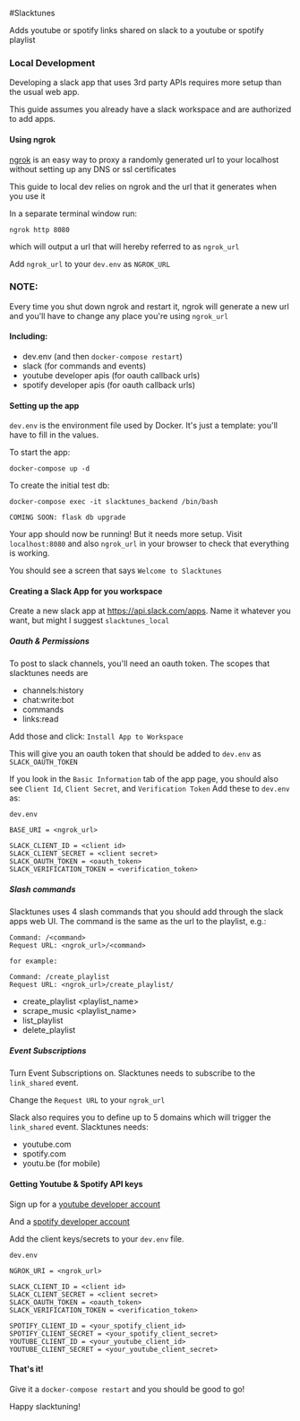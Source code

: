 #Slacktunes

Adds youtube or spotify links shared on slack to a youtube or spotify playlist

### Local Development
Developing a slack app that uses 3rd party APIs requires more setup than the usual web app.

This guide assumes you already have a slack workspace and are authorized to add apps.

#### Using ngrok
[ngrok](https://ngrok.com/) is an easy way to proxy a randomly generated url to your localhost without setting up any DNS or ssl certificates

This guide to local dev relies on ngrok and the url that it generates when you use it

In a separate terminal window run:
```
ngrok http 8080
```
which will output a url that will hereby referred to as `ngrok_url`

Add `ngrok_url` to your `dev.env` as `NGROK_URL` 

### NOTE:
Every time you shut down ngrok and restart it, ngrok will generate a new url and you'll have to change any place you're using `ngrok_url`
#### Including:
* dev.env (and then `docker-compose restart`)
* slack (for commands and events)
* youtube developer apis (for oauth callback urls)
* spotify developer apis (for oauth callback urls)


#### Setting up the app
`dev.env` is the environment file used by Docker. It's just a template: you'll have to fill in the values.

To start the app:
```
docker-compose up -d
```

To create the initial test db:
```
docker-compose exec -it slacktunes_backend /bin/bash

COMING SOON: flask db upgrade
```

Your app should now be running! But it needs more setup. Visit `localhost:8080` and also `ngrok_url` in your browser to check that everything is working.

You should see a screen that says `Welcome to Slacktunes`


#### Creating a Slack App for you workspace
Create a new slack app at https://api.slack.com/apps. Name it whatever you want, but might I suggest `slacktunes_local`

##### Oauth & Permissions
To post to slack channels, you'll need an oauth token. The scopes that slacktunes needs are
* channels:history
* chat:write:bot
* commands
* links:read

Add those and click: `Install App to Workspace`

This will give you an oauth token that should be added to `dev.env` as `SLACK_OAUTH_TOKEN`

If you look in the `Basic Information` tab of the app page, you should also see `Client Id`, `Client Secret`, and `Verification Token`
Add these to `dev.env` as:
```
dev.env

BASE_URI = <ngrok_url>

SLACK_CLIENT_ID = <client id>
SLACK_CLIENT_SECRET = <client secret>
SLACK_OAUTH_TOKEN = <oauth_token>
SLACK_VERIFICATION_TOKEN = <verification_token>
```

##### Slash commands
Slacktunes uses 4 slash commands that you should add through the slack apps web UI.
The command is the same as the url to the playlist, e.g.:
```
Command: /<command>
Request URL: <ngrok_url>/<command>

for example:

Command: /create_playlist
Request URL: <ngrok_url>/create_playlist/
```
* create_playlist <playlist_name> <platform>
* scrape_music <playlist_name>
* list_playlist
* delete_playlist

##### Event Subscriptions
Turn Event Subscriptions on. Slacktunes needs to subscribe to the `link_shared` event.

Change the `Request URL` to your `ngrok_url`

Slack also requires you to define up to 5 domains which will trigger the `link_shared` event. Slacktunes needs:
* youtube.com
* spotify.com
* youtu.be (for mobile)

#### Getting Youtube & Spotify API keys
Sign up for a [youtube developer account](https://developers.google.com/youtube/)

And a [spotify developer account](https://developer.spotify.com/)

Add the client keys/secrets to your `dev.env` file.

```
dev.env

NGROK_URI = <ngrok_url>

SLACK_CLIENT_ID = <client id>
SLACK_CLIENT_SECRET = <client secret>
SLACK_OAUTH_TOKEN = <oauth_token>
SLACK_VERIFICATION_TOKEN = <verification_token>

SPOTIFY_CLIENT_ID = <your_spotify_client_id>
SPOTIFY_CLIENT_SECRET = <your_spotify_client_secret>
YOUTUBE_CLIENT_ID = <your_youtube_client_id>
YOUTUBE_CLIENT_SECRET = <your_youtube_client_secret>
```

#### That's it!
Give it a `docker-compose restart` and you should be good to go!

Happy slacktuning!